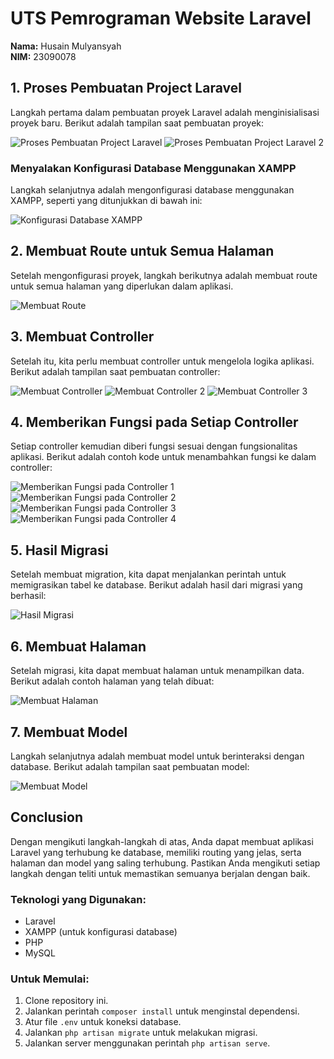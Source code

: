 # UTS Pemrograman Website Laravel



**Nama:** Husain Mulyansyah  
**NIM:** 23090078


## 1. Proses Pembuatan Project Laravel
Langkah pertama dalam pembuatan proyek Laravel adalah menginisialisasi proyek baru. Berikut adalah tampilan saat pembuatan proyek:

![Proses Pembuatan Project Laravel](https://github.com/user-attachments/assets/018de667-ea8b-4462-8a89-9dd5ff200fa1) 
![Proses Pembuatan Project Laravel 2](https://github.com/user-attachments/assets/9d76280f-fd2d-4b33-afe2-e5eb2dd9a67b) 

### Menyalakan Konfigurasi Database Menggunakan XAMPP
Langkah selanjutnya adalah mengonfigurasi database menggunakan XAMPP, seperti yang ditunjukkan di bawah ini:

![Konfigurasi Database XAMPP](https://github.com/user-attachments/assets/db6fbf13-a943-4e81-89cd-d195716a5abe) 

## 2. Membuat Route untuk Semua Halaman
Setelah mengonfigurasi proyek, langkah berikutnya adalah membuat route untuk semua halaman yang diperlukan dalam aplikasi.

![Membuat Route](https://github.com/user-attachments/assets/20bd115c-3e50-4109-8bfd-e56e5ca61609)

## 3. Membuat Controller
Setelah itu, kita perlu membuat controller untuk mengelola logika aplikasi. Berikut adalah tampilan saat pembuatan controller:

![Membuat Controller](https://github.com/user-attachments/assets/13a27b28-b1d0-4ed9-8818-2d030750e5c8)
![Membuat Controller 2](https://github.com/user-attachments/assets/4405a984-e407-4eab-a69f-89c3c82718a7)
![Membuat Controller 3](https://github.com/user-attachments/assets/f013dda7-7891-4c5c-b8ef-82759335f2e8)

## 4. Memberikan Fungsi pada Setiap Controller
Setiap controller kemudian diberi fungsi sesuai dengan fungsionalitas aplikasi. Berikut adalah contoh kode untuk menambahkan fungsi ke dalam controller:

![Memberikan Fungsi pada Controller 1](https://github.com/user-attachments/assets/7a0b8f1a-7ad7-4af0-8d4e-693549d7d2a5) 
![Memberikan Fungsi pada Controller 2](https://github.com/user-attachments/assets/9ffe01e7-aa2d-4e68-a784-3e26b6e40f41)
![Memberikan Fungsi pada Controller 3](https://github.com/user-attachments/assets/4c5de45a-b7bc-4eaf-ae26-cdc349ee0b9d)
![Memberikan Fungsi pada Controller 4](https://github.com/user-attachments/assets/904b5418-781f-4ced-b87c-98aefbaefefd)

## 5. Hasil Migrasi
Setelah membuat migration, kita dapat menjalankan perintah untuk memigrasikan tabel ke database. Berikut adalah hasil dari migrasi yang berhasil:

![Hasil Migrasi](https://github.com/user-attachments/assets/0f1a06fd-b5fc-42d3-9572-57937f88c313)

## 6. Membuat Halaman
Setelah migrasi, kita dapat membuat halaman untuk menampilkan data. Berikut adalah contoh halaman yang telah dibuat:

![Membuat Halaman](https://github.com/user-attachments/assets/ac6fd130-5781-4038-91b7-a31415ea3c6e)

## 7. Membuat Model
Langkah selanjutnya adalah membuat model untuk berinteraksi dengan database. Berikut adalah tampilan saat pembuatan model:

![Membuat Model](https://github.com/user-attachments/assets/e6b6b9e4-cf48-46ad-95cd-313666fc180e)

## Conclusion
Dengan mengikuti langkah-langkah di atas, Anda dapat membuat aplikasi Laravel yang terhubung ke database, memiliki routing yang jelas, serta halaman dan model yang saling terhubung. Pastikan Anda mengikuti setiap langkah dengan teliti untuk memastikan semuanya berjalan dengan baik.

### Teknologi yang Digunakan:
- Laravel
- XAMPP (untuk konfigurasi database)
- PHP
- MySQL

### Untuk Memulai:
1. Clone repository ini.
2. Jalankan perintah `composer install` untuk menginstal dependensi.
3. Atur file `.env` untuk koneksi database.
4. Jalankan `php artisan migrate` untuk melakukan migrasi.
5. Jalankan server menggunakan perintah `php artisan serve`.

